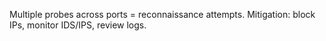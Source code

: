 Multiple probes across ports = reconnaissance attempts.
Mitigation: block IPs, monitor IDS/IPS, review logs.